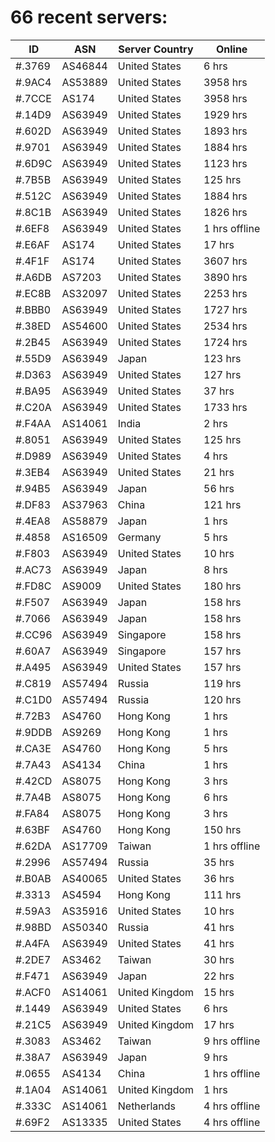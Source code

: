 # 66 recent servers:

| ID | ASN | Server Country | Online |
| ------ | ------ | ------ | ------ |
| #.3769 | AS46844 | United States | 6 hrs |
| #.9AC4 | AS53889 | United States | 3958 hrs |
| #.7CCE | AS174 | United States | 3958 hrs |
| #.14D9 | AS63949 | United States | 1929 hrs |
| #.602D | AS63949 | United States | 1893 hrs |
| #.9701 | AS63949 | United States | 1884 hrs |
| #.6D9C | AS63949 | United States | 1123 hrs |
| #.7B5B | AS63949 | United States | 125 hrs |
| #.512C | AS63949 | United States | 1884 hrs |
| #.8C1B | AS63949 | United States | 1826 hrs |
| #.6EF8 | AS63949 | United States | 1 hrs offline |
| #.E6AF | AS174 | United States | 17 hrs |
| #.4F1F | AS174 | United States | 3607 hrs |
| #.A6DB | AS7203 | United States | 3890 hrs |
| #.EC8B | AS32097 | United States | 2253 hrs |
| #.BBB0 | AS63949 | United States | 1727 hrs |
| #.38ED | AS54600 | United States | 2534 hrs |
| #.2B45 | AS63949 | United States | 1724 hrs |
| #.55D9 | AS63949 | Japan | 123 hrs |
| #.D363 | AS63949 | United States | 127 hrs |
| #.BA95 | AS63949 | United States | 37 hrs |
| #.C20A | AS63949 | United States | 1733 hrs |
| #.F4AA | AS14061 | India | 2 hrs |
| #.8051 | AS63949 | United States | 125 hrs |
| #.D989 | AS63949 | United States | 4 hrs |
| #.3EB4 | AS63949 | United States | 21 hrs |
| #.94B5 | AS63949 | Japan | 56 hrs |
| #.DF83 | AS37963 | China | 121 hrs |
| #.4EA8 | AS58879 | Japan | 1 hrs |
| #.4858 | AS16509 | Germany | 5 hrs |
| #.F803 | AS63949 | United States | 10 hrs |
| #.AC73 | AS63949 | Japan | 8 hrs |
| #.FD8C | AS9009 | United States | 180 hrs |
| #.F507 | AS63949 | Japan | 158 hrs |
| #.7066 | AS63949 | Japan | 158 hrs |
| #.CC96 | AS63949 | Singapore | 158 hrs |
| #.60A7 | AS63949 | Singapore | 157 hrs |
| #.A495 | AS63949 | United States | 157 hrs |
| #.C819 | AS57494 | Russia | 119 hrs |
| #.C1D0 | AS57494 | Russia | 120 hrs |
| #.72B3 | AS4760 | Hong Kong | 1 hrs |
| #.9DDB | AS9269 | Hong Kong | 1 hrs |
| #.CA3E | AS4760 | Hong Kong | 5 hrs |
| #.7A43 | AS4134 | China | 1 hrs |
| #.42CD | AS8075 | Hong Kong | 3 hrs |
| #.7A4B | AS8075 | Hong Kong | 6 hrs |
| #.FA84 | AS8075 | Hong Kong | 3 hrs |
| #.63BF | AS4760 | Hong Kong | 150 hrs |
| #.62DA | AS17709 | Taiwan | 1 hrs offline |
| #.2996 | AS57494 | Russia | 35 hrs |
| #.B0AB | AS40065 | United States | 36 hrs |
| #.3313 | AS4594 | Hong Kong | 111 hrs |
| #.59A3 | AS35916 | United States | 10 hrs |
| #.98BD | AS50340 | Russia | 41 hrs |
| #.A4FA | AS63949 | United States | 41 hrs |
| #.2DE7 | AS3462 | Taiwan | 30 hrs |
| #.F471 | AS63949 | Japan | 22 hrs |
| #.ACF0 | AS14061 | United Kingdom | 15 hrs |
| #.1449 | AS63949 | United States | 6 hrs |
| #.21C5 | AS63949 | United Kingdom | 17 hrs |
| #.3083 | AS3462 | Taiwan | 9 hrs offline |
| #.38A7 | AS63949 | Japan | 9 hrs |
| #.0655 | AS4134 | China | 1 hrs offline |
| #.1A04 | AS14061 | United Kingdom | 1 hrs |
| #.333C | AS14061 | Netherlands | 4 hrs offline |
| #.69F2 | AS13335 | United States | 4 hrs offline |

